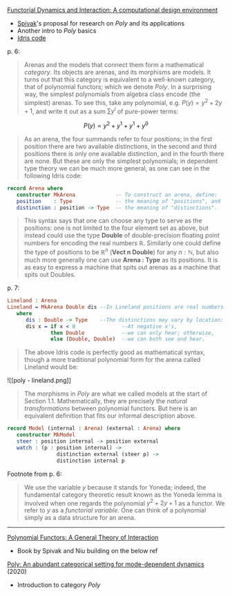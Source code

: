 [Functorial Dynamics and Interaction: A computational design environment](http://www.dspivak.net/grants/AFOSR2020-Topos-ContextDependence.pdf)
* [Spivak](http://www.dspivak.net/)'s proposal for research on $Poly$ and its applications
* Another intro to $Poly$ basics
* [Idris code](https://github.com/ToposInstitute/poly/blob/main/code-examples/poly_up_to_fibonacci.idr)

p. 6:

> Arenas and the models that connect them form a mathematical *category*. Its objects are arenas, and its morphisms are models. It turns out that this category is equivalent to a well-known category, that of polynomial functors; which we denote $Poly$. In a surprising way, the simplest polynomials from algebra class encode (the simplest) arenas. To see this, take any polynomial, e.g. $P(y) = y^2 + 2y + 1$, and write it out as a sum $\sum y^i$ of pure-power terms:

$$P(y) = y^2 + y^1 + y^1 + y^0$$

> As an arena, the four summands refer to four positions; in the first position there are two available distinctions, in the second and third positions there is only one available distinction, and in the fourth there are none. But these are only the simplest polynomials; in dependent type theory we can be much more general, as one can see in the following Idris code:

```idris
record Arena where
   constructor MkArena             -- To construct an arena, define:
   position    : Type              -- the meaning of "positions", and
   distinction : position -> Type  -- the meaning of "distinctions".
```

> This syntax says that one can choose any type to serve as the positions: one is not limited to the four element set as above, but instead could use the type **Double** of double-precision floating point numbers for encoding the real numbers $\mathbb{R}$. Similarly one could define the type of positions to be $\mathbb{R}^n$ (**Vect n Double**) for any $n : \mathbb{N}$, but also much more generally one can use **Arena : Type** as its positions. It is as easy to express a machine that spits out arenas as a machine that spits out Doubles.

p. 7:

```idris
Lineland : Arena
Lineland = MkArena Double dis --In Lineland positions are real numbers.
   where
      dis : Double -> Type    --The distinctions may vary by location:
      dis x = if x < 0               --At negative x's,
              then Double            --we can only hear; otherwise,
              else (Double, Double)  --we can both see and hear.
```

>The above Idris code is perfectly good as mathematical syntax, though a more traditional polynomial form for the arena called Lineland would be:

![[poly - lineland.png]]

> The morphisms in $Poly$ are what we called models at the start of Section 1.1. Mathematically, they are precisely the *natural transformations* between polynomial functors. But here is an equivalent definition that fits our informal description above.

```idris
record Model (internal : Arena) (external : Arena) where
   constructor MkModel
   steer : position internal -> position external
   watch : (p : position internal) ->
                distinction external (steer p) ->
                distinction internal p
```

Footnote from p. 6:

> We use the variable $y$ because it stands for Yoneda; indeed, the fundamental category theoretic result known as the Yoneda lemma is involved when one regards the polynomial $y^2 + 2y + 1$ as a functor. We refer to $y$ as a *functorial variable*. One can think of a polynomial simply as a data structure for an arena.

---

[Polynomial Functors: A General Theory of Interaction](https://topos.site/poly-book.pdf)
* Book by Spivak and Niu building on the below ref

[Poly: An abundant categorical setting for mode-dependent dynamics](https://arxiv.org/abs/2005.01894) (2020)
* Introduction to category $Poly$
